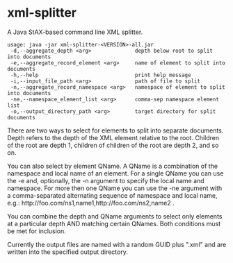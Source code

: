 # xml-splitter
A Java StAX-based command line XML splitter.

    usage: java -jar xml-splitter-<VERSION>-all.jar  
     -d,--aggregate_depth <arg>              depth below root to split into documents  
     -e,--aggregate_record_element <arg>     name of element to split into documents  
     -h,--help                               print help message  
     -i,--input_file_path <arg>              path of file to split  
     -n,--aggregate_record_namespace <arg>   namespace of element to split into documents  
     -ne,--namespace_element_list <arg>      comma-sep namespace element list  
     -o,--output_directory_path <arg>        target directory for split documents  

There are two ways to select for elements to split into separate documents. Depth refers to the depth of the XML element relative to the root. Children of the root are depth 1, children of children of the root are depth 2, and so on.

You can also select by element QName. A QName is a combination of the namespace and local name of an element. For a single QName you can use the -e and, optionally, the -n argument to specify the local name and namespace. For more then one QName you can use the -ne argument with a comma-separated alternating sequence of namespace and local name, e.g.: http://<i></i>foo.com/ns1,name1,http://<i></i>foo.com/ns2,name2 .

You can combine the depth and QName arguments to select only elements at a particular depth AND matching certain QNames. Both conditions must be met for inclusion.

Currently the output files are named with a random GUID plus ".xml" and are written into the specified output directory.

